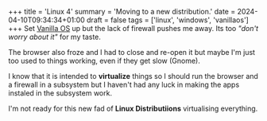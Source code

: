 +++
title = 'Linux 4'
summary = 'Moving to a new distribution.'
date = 2024-04-10T09:34:34+01:00
draft = false
tags = ['linux', 'windows', 'vanillaos']
+++
Set [Vanilla OS](https://vanillaos.org/) up but the lack of firewall pushes me away. Its too *"don't worry about it"* for my taste.

The browser also froze and I had to close and re-open it but maybe I'm just too used to things working, even if they get slow (Gnome).

I know that it is intended to **virtualize** things so I should run the browser and a firewall in a subsystem but I haven't had any luck in making the apps instaled in the subsystem work.

I'm not ready for this new fad of **Linux Distributiions** virtualising everything.
